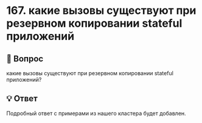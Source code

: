 # 167. какие вызовы существуют при резервном копировании stateful приложений

## 🎯 Вопрос
какие вызовы существуют при резервном копировании stateful приложений?

## 💡 Ответ

Подробный ответ с примерами из нашего кластера будет добавлен.
